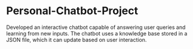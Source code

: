 # Personal-Chatbot-Project
Developed an interactive chatbot capable of answering user queries and learning from new inputs. The chatbot uses a knowledge base stored in a JSON file, which it can update based on user interaction.
